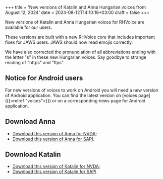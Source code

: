 +++
title = 'New versions of Katalin and Anna Hungarian voices from August 12, 2024'
date = 2024-08-12T14:10:16+03:00
draft = false
+++

New versions of Katalin and Anna Hungarian voices for RHVoice are available for our users.

These versions are built with a new RHVoice core that includes important fixes for JAWS users.
JAWS should now read emojis correctly.

We have also corrected the pronunciation of all abbreviations ending with the letter "s" in these new Hungarian voices.
Say goodbye to strange reading of "https" and "ftps".

## Notice for Android users

For new versions of voices to work on Android you will need a new version of Android application.
You can find the latest version on [voices page]({{<relref "voices">}}) or on a corresponding news page for Android application.

## Download Anna

* [Download this version of Anna for NVDA](https://storage.cyrmax.ru/rhvoice/vce/RHVoice-voice-Hungarian-Anna-Beta-4.2.1006.11.nvda-addon);
* [Download this version of Anna for SAPI](https://storage.cyrmax.ru/rhvoice/vce/RHVoice-voice-Hungarian-Anna-Beta-v4.2.1006.21-setup.exe).

## Download Katalin

* [Download this version of Katalin for NVDA](https://storage.cyrmax.ru/rhvoice/vce/RHVoice-voice-Hungarian-Katalin-Beta-4.2.1006.11.nvda-addon);
* [Download this version of Katalin for SAPI](https://storage.cyrmax.ru/rhvoice/vce/RHVoice-voice-Hungarian-Katalin-Beta-v4.2.1006.21-setup.exe).
